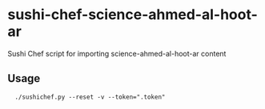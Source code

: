 # sushi-chef-science-ahmed-al-hoot-ar
Sushi Chef script for importing science-ahmed-al-hoot-ar content
## Usage

      ./sushichef.py --reset -v --token=".token"

